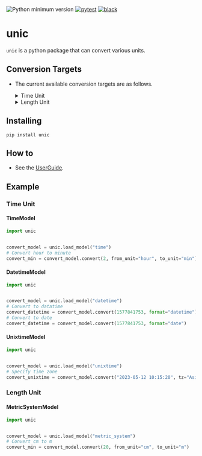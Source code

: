 ![Python minimum version](https://img.shields.io/badge/Python-3.8%2B-brightgreen)
[![pytest](https://github.com/subretu/unic/actions/workflows/pytest.yml/badge.svg)](https://github.com/subretu/unic/actions/workflows/pytest.yml)
[![black](https://github.com/subretu/unic/actions/workflows/format.yml/badge.svg)](https://github.com/subretu/unic/actions/workflows/format.yml)

# unic
  `unic` is a python package that can convert various units.

## Conversion Targets
- The current available conversion targets are as follows.

  <details>
  <summary>Time Unit</summary>

    - TimeModel
      - minute / second / milisecond → hour
      - hour / second / milisecond → minute
      - hour / minute / milisecond → second
      - hour / minute / second → milisecond
    - DatetimeModel
      - unixtime / unixtime+timezone → datetime.datetime
      - unixtime / unixtime+timezone → datetime.date
    - UnixtimeModel
      - string(yyyy-mm-dd hh:mm:ss) / string(yyyy-mm-dd hh:mm:ss)+timezone → unixtime
  </details>

  <details>
  <summary>Length Unit</summary>

    - MetricSystemModel
      -  Target Metric System Units

         ```
         nm, um*, mm, cm, m, km, Mm, Gm, Tm
         ```
         ※ um represents ㎛.
       -  The target metric system units are can be converted to each other.

  </details>

## Installing

  ```
  pip install unic
  ```

## How to
- See the [UserGuide](docs/UserGuide.md).

## Example
### Time Unit
#### TimeModel

```python
import unic


convert_model = unic.load_model("time")
# Convert hour to minute
convert_min = convert_model.convert(2, from_unit="hour", to_unit="min")
```

#### DatetimeModel

```python
import unic


convert_model = unic.load_model("datetime")
# Convert to datatime
convert_datetime = convert_model.convert(1577841753, format="datetime")
# Convert to date
convert_datetime = convert_model.convert(1577841753, format="date")
```

#### UnixtimeModel

```python
import unic


convert_model = unic.load_model("unixtime")
# Specify time zone
convert_unixtime = convert_model.convert("2023-05-12 10:15:20", tz="Asia/Tokyo")
```

### Length Unit
#### MetricSystemModel

```python
import unic


convert_model = unic.load_model("metric_system")
# Convert cm to m
convert_min = convert_model.convert(20, from_unit="cm", to_unit="m")
```